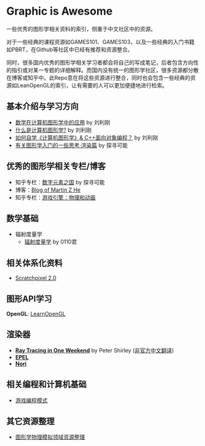 # Graphic is Awesome
一些优秀的图形学相关资料的索引，侧重于中文社区中的资源。  

对于一些经典的课程资源如GAMES101、GAMES103，以及一些经典的入门书籍如PBRT，在Github等社区中已经有推荐和资源整合。  

同时，很多国内优秀的图形学相关学习者都会将自己的写成笔记，后者包含方向性的指引或对某一专题的详细解释。而国内没有统一的图形学社区，很多资源都分散在博客或知乎中。此Repo意在将这些资源进行整合，同时也会包含一些经典的资源如LeanOpenGL的索引，让有需要的人可以更加便捷地进行检索。


## 基本介绍与学习方向
- [数学在计算机图形学中的应用](http://staff.ustc.edu.cn/~lgliu/Resources/CG/Math_for_CG_Turk_CN.htm) by 刘利刚
- [什么是计算机图形学?](http://staff.ustc.edu.cn/~lgliu/Resources/CG/What_is_CG.htm) by 刘利刚
- [如何自学《计算机图形学》& C++面向对象编程？](http://staff.ustc.edu.cn/~lgliu/Resources/CG/How_to_Learn_CG&Coding.htm) by 刘利刚
- [有关图形学入门的一些思考·渲染篇](https://zhuanlan.zhihu.com/p/288276231) by 探寻可能

## 优秀的图形学相关专栏/博客
- 知乎专栏：[数字元素之国](https://zhuanlan.zhihu.com/p/288276231) by 探寻可能
- 博客：[Blog of Martin Z He](http://blog.apassbydreg.work/)  
- 知乎专栏：[游戏引擎：物理和动画
](https://zhuanlan.zhihu.com/c_1446196282121043968)


## 数学基础
- 辐射度量学
  - [辐射度量学](https://zhuanlan.zhihu.com/p/139468429) by 0110君

## 相关体系化资料
- [Scratchpixel 2.0](https://www.scratchapixel.com/)

## 图形API学习
**OpenGL**: [LearnOpenGL](https://learnopengl-cn.github.io/)

## 渲染器
- [**Ray Tracing in One Weekend**](https://raytracing.github.io/books/RayTracingInOneWeekend.html) by Peter Shirley ([非官方中文翻译](https://zhuanlan.zhihu.com/p/128582904))
- [**EPEL**](https://github.com/cs440-epfl)  
- [**Nori**](https://wjakob.github.io/nori/)  

## 相关编程和计算机基础
- [游戏编程模式](https://gpp.tkchu.me/)

## 其它资源整理
- [图形学物理模拟领域资源整理](https://zhuanlan.zhihu.com/p/444931303)
